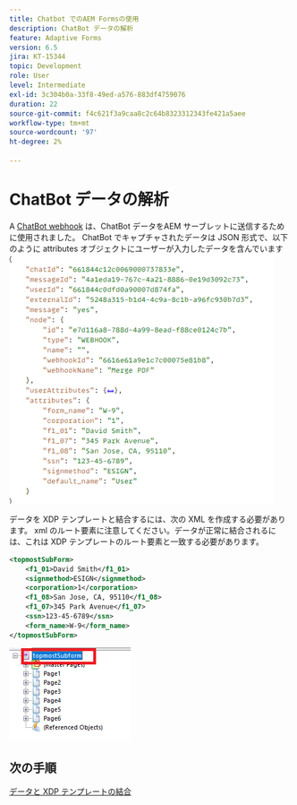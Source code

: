 ```yaml
---
title: Chatbot でのAEM Formsの使用
description: ChatBot データの解析
feature: Adaptive Forms
version: 6.5
jira: KT-15344
topic: Development
role: User
level: Intermediate
exl-id: 3c304b0a-33f8-49ed-a576-883df4759076
duration: 22
source-git-commit: f4c621f3a9caa8c2c64b8323312343fe421a5aee
workflow-type: tm+mt
source-wordcount: '97'
ht-degree: 2%

---
```


# ChatBot データの解析

A [ChatBot webhook](https://www.chatbot.com/help/webhooks/what-are-webhooks/) は、ChatBot データをAEM サーブレットに送信するために使用されました。
ChatBot でキャプチャされたデータは JSON 形式で、以下のように attributes オブジェクトにユーザーが入力したデータを含んでいます
![chatbot-data](assets/chat-bot-data.png)

データを XDP テンプレートと結合するには、次の XML を作成する必要があります。 xml のルート要素に注意してください。データが正常に結合されるには、これは XDP テンプレートのルート要素と一致する必要があります。


```xml
<topmostSubForm>
    <f1_01>David Smith</f1_01>
    <signmethod>ESIGN</signmethod>
    <corporation>1</corporation>
    <f1_08>San Jose, CA, 95110</f1_08>
    <f1_07>345 Park Avenue</f1_07>
    <ssn>123-45-6789</ssn>
    <form_name>W-9</form_name>
</topmostSubForm>
```

![xdp テンプレート](assets/xdp-template.png)

## 次の手順

[データと XDP テンプレートの結合](./merge-data-with-template.md)
